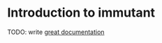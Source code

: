# Introduction to immutant

TODO: write [great documentation](http://jacobian.org/writing/great-documentation/what-to-write/)
